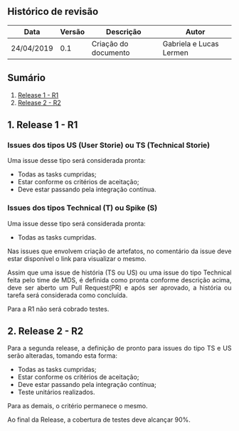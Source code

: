 ## Histórico de revisão
| Data | Versão | Descrição | Autor |
|-|-|-|-|
| 24/04/2019 | 0.1 | Criação do documento | Gabriela e Lucas Lermen |

## Sumário

1. [Release 1 - R1](#_1-release-1-R1)
2. [Release 2 - R2](#_2-release-2-R2)

## 1. Release 1 - R1
### Issues dos tipos US (User Storie) ou TS (Technical Storie)
<p align="justify">Uma issue desse tipo será considerada pronta: </p>

* Todas as tasks cumpridas;
* Estar conforme os critérios de aceitação;
* Deve estar passando pela integração contínua.

### Issues dos tipos Technical (T) ou Spike (S)
<p align="justify">Uma issue desse tipo será considerada pronta: </p>

* Todas as tasks cumpridas.

<p align="justify">Nas issues que envolvem criação de artefatos, no comentário da issue deve estar disponível o link para visualizar o mesmo.</p>

<p align="justify">Assim que uma issue de história (TS ou US) ou uma issue do tipo Technical feita pelo time de MDS, é definida como pronta conforme descrição acima, deve ser aberto um Pull Request(PR) e após ser aprovado, a história ou tarefa será considerada como concluída.</p>

<p align="justify">Para a R1 não será cobrado testes.</p>


## 2. Release 2 - R2
<p align="justify">Para a segunda release, a definição de pronto para issues do tipo TS e US serão alteradas, tomando esta forma:</p>

* Todas as tasks cumpridas;
* Estar conforme os critérios de aceitação;
* Deve estar passando pela integração contínua;
* Teste unitários realizados.

<p align="justify">Para as demais, o critério permanece o mesmo.</p>

<p align="justify">Ao final da Release, a cobertura de testes deve alcançar 90%.</p>